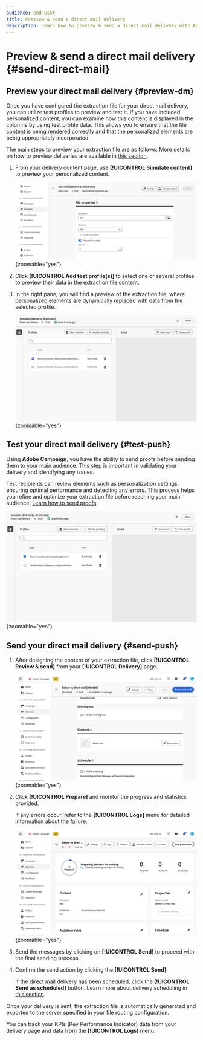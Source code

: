 ```yaml
---
audience: end-user
title: Preview & send a direct mail delivery
description: Learn how to preview & send a direct mail delivery with Adobe Campaign Web
---
```


# Preview & send a direct mail delivery {#send-direct-mail}

## Preview your direct mail delivery {#preview-dm}

Once you have configured the extraction file for your direct mail delivery, you can utilize test profiles to preview and test it. If you have included personalized content, you can examine how this content is displayed in the columns by using test profile data. This allows you to ensure that the file content is being rendered correctly and that the personalized elements are being appropriately incorporated.

The main steps to preview your extraction file are as follows. More details on how to preview deliveries are available in [this section](../preview-test/preview-content.md).

1. From your delivery content page, use **[!UICONTROL Simulate content]** to preview your personalized content.

    ![](assets/dm-simulate.png){zoomable="yes"}

1. Click **[!UICONTROL Add test profile(s)]** to select one or several profiles to preview their data in the extraction file content.

1. In the right pane, you will find a preview of the extraction file, where personalized elements are dynamically replaced with data from the selected profile.

    ![](assets/dm-preview-right.png){zoomable="yes"}

## Test your direct mail delivery {#test-push}

Using **Adobe Campaign**, you have the ability to send proofs before sending them to your main audience. This step is important in validating your delivery and identifying any issues. 

Test recipients can review elements such as personalization settings, ensuring optimal performance and detecting any errors. This process helps you refine and optimize your extraction file before reaching your main audience. [Learn how to send proofs](../preview-test/test-deliveries.md#subscribers)

![](assets/dm-preview-proof.png){zoomable="yes"}

## Send your direct mail delivery {#send-push}

1. After designing the content of your extraction file, click **[!UICONTROL Review & send]** from your **[!UICONTROL Delivery]** page.

    ![](assets/dm-review-send.png){zoomable="yes"}

1. Click **[!UICONTROL Prepare]** and monitor the progress and statistics provided. 

    If any errors occur, refer to the **[!UICONTROL Logs]** menu for detailed information about the failure.

    ![](assets/dm-prepare.png){zoomable="yes"}

1. Send the messages by clicking on **[!UICONTROL Send]** to proceed with the final sending process. 

1. Confirm the send action by clicking the **[!UICONTROL Send]**. 

    If the direct mail delivery has been scheduled, click the **[!UICONTROL Send as scheduled]** button. Learn more about delivery scheduling in [this section](../msg/gs-messages.md#schedule-the-delivery-sending).

Once your delivery is sent, the extraction file is automatically generated and exported to the server specified in your file routing configuration.

You can track your KPIs (Key Performance Indicator) data from your delivery page and data from the **[!UICONTROL Logs]** menu.

<!-- Released later on ? to check when : You can also start measuring the impact of your message with built-in reports. [Learn more](../reporting/push-report.md)-->
